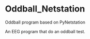 # Oddball_Netstation
Oddball program based on PyNetstation

An EEG program that do an oddball test.
